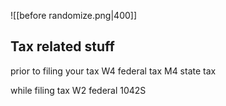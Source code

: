 ![[before randomize.png|400]]


## Tax related stuff
prior to filing your tax
W4 federal tax
M4 state tax

while filing tax
W2 federal 
1042S
